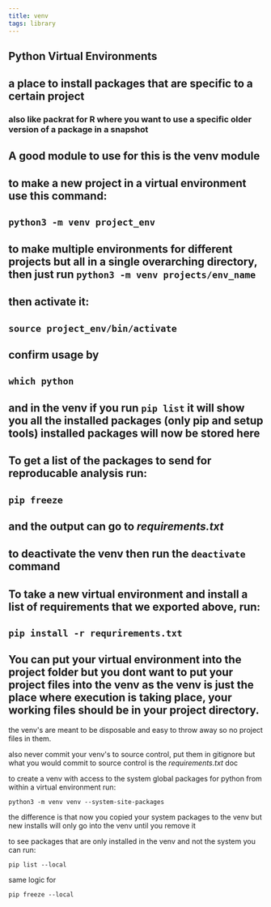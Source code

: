 ```yaml
---
title: venv
tags: library
---
```


## **Python Virtual Environments**
## a place to install packages that are specific to a certain project
### also like packrat for R where you want to use a specific older version of a package in a snapshot
## A good module to use for this is the venv module
## to make a new project in a virtual environment use this command:
## `python3 -m venv project_env`
## to make multiple environments for different projects but all in a single overarching directory, then just run `python3 -m venv projects/env_name`
## then activate it:
## `source project_env/bin/activate`
## confirm usage by
## `which python`
## and in the venv if you run `pip list` it will show you all the installed packages (only pip and setup tools) installed packages will now be stored here
## To get a list of the packages to send for reproducable analysis run:
## `pip freeze`
## and the output can go to _requirements.txt_
## to deactivate the venv then run the `deactivate` command
## To take a new virtual environment and install a list of requirements that we exported above, run:
## `pip install -r requrirements.txt`
## You can put your virtual environment into the project folder but you dont want to put your project files into the venv as the venv is just the place where execution is taking place, your working files should be in your project directory.

the venv's are meant to be disposable and easy to throw away so no project files in them.

also never commit your venv's to source control, put them in gitignore
but what you would commit to source control is the _requirements.txt_ doc

to create a venv with access to the system global packages for python from within a virtual environment run:

`python3 -m venv venv --system-site-packages`

the difference is that now you copied your system packages to the venv but new installs will only go into the venv until you remove it

to see packages that are only installed in the venv and not the system you can run:

`pip list --local`

same logic for

`pip freeze --local`
##
